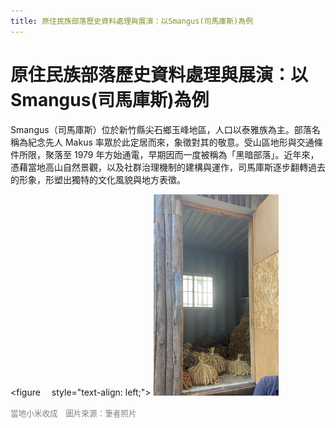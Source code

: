 ```yaml
---
title: 原住民族部落歷史資料處理與展演：以Smangus(司馬庫斯)為例
---
```


# 原住民族部落歷史資料處理與展演：以Smangus(司馬庫斯)為例

Smangus（司馬庫斯）位於新竹縣尖石鄉玉峰地區，人口以泰雅族為主。部落名稱為紀念先人 Makus 率眾於此定居而來，象徵對其的敬意。受山區地形與交通條件所限，聚落至 1979 年方始通電，早期因而一度被稱為「黑暗部落」。近年來，憑藉當地高山自然景觀，以及社群治理機制的建構與運作，司馬庫斯逐步翻轉過去的形象，形塑出獨特的文化風貌與地方表徵。


<figure　 style="text-align: left;">
<img src="_static/logo2.JPg" alt="logo" width="200"/>
 <figcaption style="font-size: 0.9em; color: gray;">
當地小米收成　圖片來源：筆者照片
  </figcaption>
<figure>

